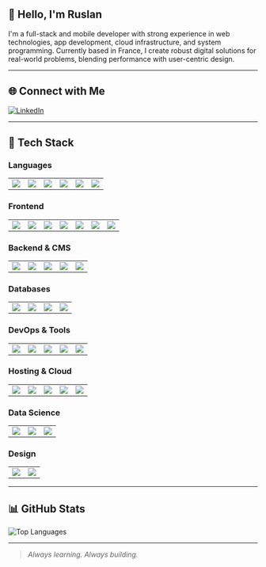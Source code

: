 ## 👋 Hello, I'm Ruslan

I'm a full-stack and mobile developer with strong experience in web technologies, app development, cloud infrastructure, and system programming. Currently based in France, I create robust digital solutions for real-world problems, blending performance with user-centric design.

---

## 🌐 Connect with Me
[![LinkedIn](https://img.shields.io/badge/-LinkedIn-%230077B5?style=flat-square&logo=linkedin&logoColor=white)](https://linkedin.com/in/ruslan-reshetnikov)

---

## 🧰 Tech Stack

### Languages
<table>
  <tr>
    <td><img src="https://img.shields.io/badge/C-%2300599C?style=flat-square&logo=c&logoColor=white" /></td>
    <td><img src="https://img.shields.io/badge/C++-%2300599C?style=flat-square&logo=c%2B%2B&logoColor=white" /></td>
    <td><img src="https://img.shields.io/badge/Python-%233776AB?style=flat-square&logo=python&logoColor=white" /></td>
    <td><img src="https://img.shields.io/badge/JavaScript-%23F7DF1E?style=flat-square&logo=javascript&logoColor=black" /></td>
    <td><img src="https://img.shields.io/badge/TypeScript-%23007ACC?style=flat-square&logo=typescript&logoColor=white" /></td>
    <td><img src="https://img.shields.io/badge/PHP-%23777BB4?style=flat-square&logo=php&logoColor=white" /></td>
  </tr>
</table>

### Frontend
<table>
  <tr>
    <td><img src="https://img.shields.io/badge/React-%2320232a?style=flat-square&logo=react&logoColor=%2361DAFB" /></td>
    <td><img src="https://img.shields.io/badge/React_Native-%2320232a?style=flat-square&logo=react&logoColor=%2361DAFB" /></td>
    <td><img src="https://img.shields.io/badge/Vue.js-%234FC08D?style=flat-square&logo=vuedotjs&logoColor=white" /></td>
    <td><img src="https://img.shields.io/badge/Next.js-black?style=flat-square&logo=next.js&logoColor=white" /></td>
    <td><img src="https://img.shields.io/badge/Nuxt.js-%2300C58E?style=flat-square&logo=nuxt.js&logoColor=white" /></td>
    <td><img src="https://img.shields.io/badge/Flutter-%2302569B?style=flat-square&logo=flutter&logoColor=white" /></td>
    <td><img src="https://img.shields.io/badge/Bootstrap-%238511FA?style=flat-square&logo=bootstrap&logoColor=white" /></td>
  </tr>
</table>

### Backend & CMS
<table>
  <tr>
    <td><img src="https://img.shields.io/badge/Node.js-%23339933?style=flat-square&logo=node.js&logoColor=white" /></td>
    <td><img src="https://img.shields.io/badge/Express-%23404d59?style=flat-square&logo=express&logoColor=white" /></td>
    <td><img src="https://img.shields.io/badge/Symfony-%23000000?style=flat-square&logo=symfony&logoColor=white" /></td>
    <td><img src="https://img.shields.io/badge/Drupal-%230678BE?style=flat-square&logo=drupal&logoColor=white" /></td>
    <td><img src="https://img.shields.io/badge/Joomla-%235091CD?style=flat-square&logo=joomla&logoColor=white" /></td>
  </tr>
</table>

### Databases
<table>
  <tr>
    <td><img src="https://img.shields.io/badge/MySQL-%234479A1?style=flat-square&logo=mysql&logoColor=white" /></td>
    <td><img src="https://img.shields.io/badge/PostgreSQL-%23316192?style=flat-square&logo=postgresql&logoColor=white" /></td>
    <td><img src="https://img.shields.io/badge/SQLite-%2307405e?style=flat-square&logo=sqlite&logoColor=white" /></td>
    <td><img src="https://img.shields.io/badge/MariaDB-%23003545?style=flat-square&logo=mariadb&logoColor=white" /></td>
  </tr>
</table>

### DevOps & Tools
<table>
  <tr>
    <td><img src="https://img.shields.io/badge/Git-%23F05033?style=flat-square&logo=git&logoColor=white" /></td>
    <td><img src="https://img.shields.io/badge/GitHub-%23121011?style=flat-square&logo=github&logoColor=white" /></td>
    <td><img src="https://img.shields.io/badge/GitLab-%23181717?style=flat-square&logo=gitlab&logoColor=white" /></td>
    <td><img src="https://img.shields.io/badge/Docker-%230db7ed?style=flat-square&logo=docker&logoColor=white" /></td>
    <td><img src="https://img.shields.io/badge/Postman-%23FF6C37?style=flat-square&logo=postman&logoColor=white" /></td>
  </tr>
</table>

### Hosting & Cloud
<table>
  <tr>
    <td><img src="https://img.shields.io/badge/AWS-%23FF9900?style=flat-square&logo=amazon-aws&logoColor=white" /></td>
    <td><img src="https://img.shields.io/badge/Google_Cloud-%234285F4?style=flat-square&logo=google-cloud&logoColor=white" /></td>
    <td><img src="https://img.shields.io/badge/OVH-%23123F6D?style=flat-square&logo=ovh&logoColor=white" /></td>
    <td><img src="https://img.shields.io/badge/Apache-%23D42029?style=flat-square&logo=apache&logoColor=white" /></td>
    <td><img src="https://img.shields.io/badge/Nginx-%23009639?style=flat-square&logo=nginx&logoColor=white" /></td>
  </tr>
</table>

### Data Science
<table>
  <tr>
    <td><img src="https://img.shields.io/badge/NumPy-%23013243?style=flat-square&logo=numpy&logoColor=white" /></td>
    <td><img src="https://img.shields.io/badge/Pandas-%23150458?style=flat-square&logo=pandas&logoColor=white" /></td>
    <td><img src="https://img.shields.io/badge/Anaconda-%2344A833?style=flat-square&logo=anaconda&logoColor=white" /></td>
  </tr>
</table>

### Design
<table>
  <tr>
    <td><img src="https://img.shields.io/badge/Figma-%23F24E1E?style=flat-square&logo=figma&logoColor=white" /></td>
    <td><img src="https://img.shields.io/badge/Canva-%2300C4CC?style=flat-square&logo=canva&logoColor=white" /></td>
  </tr>
</table>


---

## 📊 GitHub Stats

![Top Languages](https://github-readme-stats.vercel.app/api/top-langs/?username=a2kad&theme=dark&hide_border=false&layout=compact)

---

> *Always learning. Always building.*

<!-- Generated using custom markdown -->
